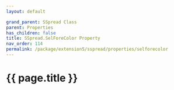 ```yaml
---
layout: default

grand_parent: SSpread Class
parent: Properties
has_children: false
title: SSpread.SelForeColor Property
nav_order: 114
permalink: /package/extension5/sspread/properties/selforecolor
---
```

# {{ page.title }}